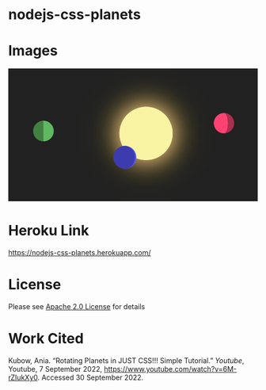# nodejs-css-planets

# Images
![](./public/images/planets.png)

# Heroku Link
https://nodejs-css-planets.herokuapp.com/

# License
Please see [Apache 2.0 License](./LICENSE) for details

# Work Cited
Kubow, Ania. “Rotating Planets in JUST CSS!!! Simple Tutorial.” <i>Youtube</i>, Youtube, 7 September 2022, 
    https://www.youtube.com/watch?v=6M-rZIukXy0. Accessed 30 September 2022.
